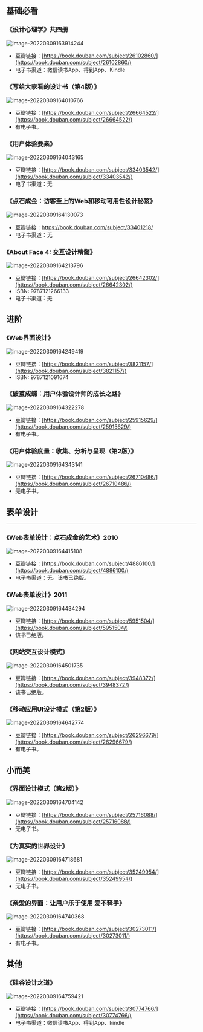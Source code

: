 ## 基础必看

### 《设计心理学》共四册

![image-20220309163914244](https://img.smyhvae.com/image-20220309163914244.png)

- 豆瓣链接：[https://book.douban.com/subject/26102860/](https://book.douban.com/subject/26102860/)
- 电子书渠道：微信读书App、得到App、Kindle

### 《写给大家看的设计书（第4版）》

![image-20220309164010766](https://img.smyhvae.com/image-20220309164010766.png)

- 豆瓣链接：[https://book.douban.com/subject/26664522/](https://book.douban.com/subject/26664522/)
- 有电子书。


### 《用户体验要素》
![image-20220309164043165](https://img.smyhvae.com/image-20220309164043165.png)

- 豆瓣链接：[https://book.douban.com/subject/33403542/](https://book.douban.com/subject/33403542/)
- 电子书渠道：无

### 《点石成金：访客至上的Web和移动可用性设计秘笈》
![image-20220309164130073](https://img.smyhvae.com/image-20220309164130073.png)

- 豆瓣链接：https://book.douban.com/subject/33401218/
- 电子书渠道：无


### 《About Face 4: 交互设计精髓》
![image-20220309164213796](https://img.smyhvae.com/image-20220309164213796.png)

- 豆瓣链接：[https://book.douban.com/subject/26642302/](https://book.douban.com/subject/26642302/)
- ISBN: 9787121266133
- 电子书渠道：无



## 进阶

### 《Web界面设计》

![image-20220309164249419](https://img.smyhvae.com/image-20220309164249419.png)

- 豆瓣链接：[https://book.douban.com/subject/3821157/](https://book.douban.com/subject/3821157/)
- ISBN: 9787121091674

### 《破茧成蝶：用户体验设计师的成长之路》

![image-20220309164322278](https://img.smyhvae.com/image-20220309164322278.png)

- 豆瓣链接：[https://book.douban.com/subject/25915629/](https://book.douban.com/subject/25915629/)
- 有电子书。

### 《用户体验度量：收集、分析与呈现（第2版）》
![image-20220309164343141](https://img.smyhvae.com/image-20220309164343141.png)

- 豆瓣链接：[https://book.douban.com/subject/26710486/](https://book.douban.com/subject/26710486/)
- 无电子书。

## 表单设计

---

### 《Web表单设计：点石成金的艺术》2010

![image-20220309164415108](https://img.smyhvae.com/image-20220309164415108.png)

- 豆瓣链接：[https://book.douban.com/subject/4886100/](https://book.douban.com/subject/4886100/)
- 电子书渠道：无。该书已绝版。

### 《Web表单设计》2011

![image-20220309164434294](https://img.smyhvae.com/image-20220309164434294.png)

- 豆瓣链接：[https://book.douban.com/subject/5951504/](https://book.douban.com/subject/5951504/)
- 该书已绝版。

### 《网站交互设计模式》

![image-20220309164501735](https://img.smyhvae.com/image-20220309164501735.png)

- 豆瓣链接：[https://book.douban.com/subject/3948372/](https://book.douban.com/subject/3948372/)
- 该书已绝版。

### 《移动应用UI设计模式（第2版）》
![image-20220309164642774](https://img.smyhvae.com/image-20220309164642774.png)

- 豆瓣链接：[https://book.douban.com/subject/26296679/](https://book.douban.com/subject/26296679/)
- 有电子书。

## 小而美

### 《界面设计模式（第2版）》

![image-20220309164704142](https://img.smyhvae.com/image-20220309164704142.png)

- 豆瓣链接：[https://book.douban.com/subject/25716088/](https://book.douban.com/subject/25716088/)
- 无电子书。

### 《为真实的世界设计》

![image-20220309164718681](https://img.smyhvae.com/image-20220309164718681.png)

- 豆瓣链接：[https://book.douban.com/subject/35249954/](https://book.douban.com/subject/35249954/)
- 无电子书。

### 《亲爱的界面：让用户乐于使用 爱不释手》

![image-20220309164740368](https://img.smyhvae.com/image-20220309164740368.png)

- 豆瓣链接：[https://book.douban.com/subject/30273011/](https://book.douban.com/subject/30273011/)
- 有电子书。

## 其他

### 《硅谷设计之道》

![image-20220309164759421](https://img.smyhvae.com/image-20220309164759421.png)

- 豆瓣链接：[https://book.douban.com/subject/30774766/](https://book.douban.com/subject/30774766/)
- 电子书渠道：微信读书App、得到App、kindle
